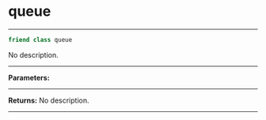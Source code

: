 # queue

---

```cpp
friend class queue
```


No description.


---
**Parameters:**


---
**Returns:** No description.

---

